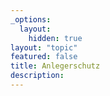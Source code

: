 ```yaml
---
_options:
  layout:
    hidden: true
layout: "topic"
featured: false
title: Anlegerschutz
description: 
---
```

